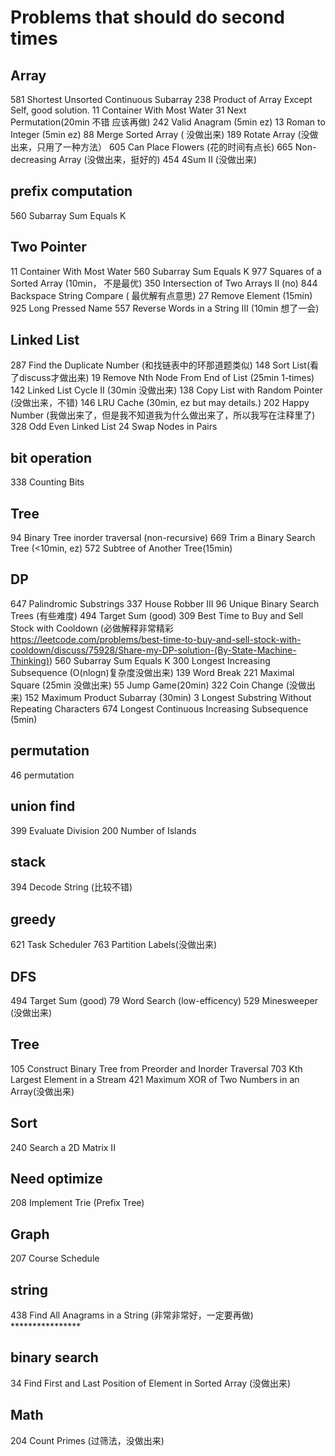 # Problems that should do second times

## Array
581 Shortest Unsorted Continuous Subarray
238 Product of Array Except Self, good solution.
11 Container With Most Water
31 Next Permutation(20min 不错 应该再做)
242 Valid Anagram (5min ez)
13 Roman to Integer (5min ez)
88 Merge Sorted Array ( 没做出来)
189 Rotate Array (没做出来，只用了一种方法）
605 Can Place Flowers  (花的时间有点长)
665 Non-decreasing Array (没做出来，挺好的)
454 4Sum II (没做出来)

## prefix computation
560 Subarray Sum Equals K

## Two Pointer
11  Container With Most Water
560 Subarray Sum Equals K
977 Squares of a Sorted Array (10min， 不是最优)
350 Intersection of Two Arrays II (no)
844 Backspace String Compare ( 最优解有点意思)
27 Remove Element (15min)
925 Long Pressed Name
557 Reverse Words in a String III (10min 想了一会)

## Linked List
287 Find the Duplicate Number (和找链表中的环那道题类似)
148 Sort List(看了discuss才做出来)
19 Remove Nth Node From End of List (25min 1-times)
142 Linked List Cycle II (30min 没做出来)
138 Copy List with Random Pointer (没做出来，不错)
146 LRU Cache (30min, ez but may details.)
202 Happy Number (我做出来了，但是我不知道我为什么做出来了，所以我写在注释里了)
328 Odd Even Linked List
24 Swap Nodes in Pairs

## bit operation
338 Counting Bits

## Tree
94 Binary Tree inorder traversal (non-recursive)
669 Trim a Binary Search Tree (<10min, ez)
572 Subtree of Another Tree(15min)

## DP
647 Palindromic Substrings
337 House Robber III
96 Unique Binary Search Trees (有些难度)
494 Target Sum (good)
309 Best Time to Buy and Sell Stock with Cooldown (必做解释非常精彩 https://leetcode.com/problems/best-time-to-buy-and-sell-stock-with-cooldown/discuss/75928/Share-my-DP-solution-(By-State-Machine-Thinking))
560 Subarray Sum Equals K
300 Longest Increasing Subsequence (O(nlogn)复杂度没做出来)
139 Word Break
221 Maximal Square (25min 没做出来)
55 Jump Game(20min)
322 Coin Change (没做出来)
152 Maximum Product Subarray (30min)
3 Longest Substring Without Repeating Characters
674 Longest Continuous Increasing Subsequence (5min)

## permutation 
46 permutation

## union find
399 Evaluate Division 
200 Number of Islands

## stack
394 Decode String (比较不错)

## greedy
621 Task Scheduler
763 Partition Labels(没做出来)

## DFS
494 Target Sum (good)
79 Word Search (low-efficency)
529 Minesweeper (没做出来)

## Tree 
105 Construct Binary Tree from Preorder and Inorder Traversal
703 Kth Largest Element in a Stream
421 Maximum XOR of Two Numbers in an Array(没做出来)

## Sort
240 Search a 2D Matrix II

## Need optimize
208 Implement Trie (Prefix Tree)

## Graph
207 Course Schedule

## string
438 Find All Anagrams in a String (非常非常好，一定要再做) ****************

## binary search
34 Find First and Last Position of Element in Sorted Array (没做出来)

## Math
204 Count Primes (过筛法，没做出来)